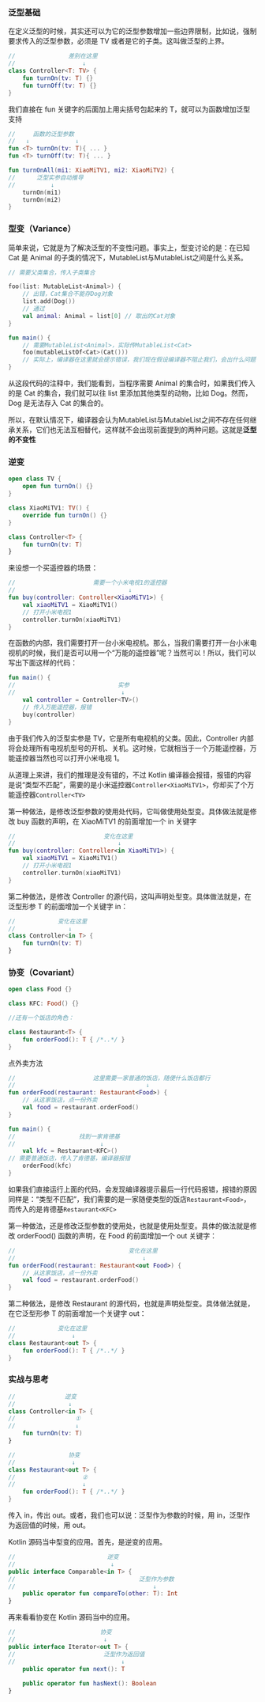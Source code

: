 ### 泛型基础 ###

在定义泛型的时候，其实还可以为它的泛型参数增加一些边界限制，比如说，强制要求传入的泛型参数，必须是 TV 或者是它的子类。这叫做泛型的上界。

```kotlin
//               差别在这里
//                   ↓
class Controller<T: TV> {
    fun turnOn(tv: T) {}
    fun turnOff(tv: T) {}
}
```

我们直接在 fun 关键字的后面加上用尖括号包起来的 T，就可以为函数增加泛型支持

```kotlin
//     函数的泛型参数
//   ↓             ↓
fun <T> turnOn(tv: T){ ... }
fun <T> turnOff(tv: T){ ... }

fun turnOnAll(mi1: XiaoMiTV1, mi2: XiaoMiTV2) {
//      泛型实参自动推导
//          ↓
    turnOn(mi1)
    turnOn(mi2)
}
```

### 型变（Variance） ###

简单来说，它就是为了解决泛型的不变性问题。事实上，型变讨论的是：在已知 Cat 是 Animal 的子类的情况下，MutableList与MutableList之间是什么关系。

```kotlin
// 需要父类集合，传入子类集合

foo(list: MutableList<Animal>) {
    // 出错，Cat集合不能存Dog对象
    list.add(Dog())
    // 通过
    val animal: Animal = list[0] // 取出的Cat对象
}

fun main() {
    // 需要MutableList<Animal>，实际传MutableList<Cat>
    foo(mutableListOf<Cat>(Cat()))
    // 实际上，编译器在这里就会提示错误，我们现在假设编译器不阻止我们，会出什么问题
}
```

从这段代码的注释中，我们能看到，当程序需要 Animal 的集合时，如果我们传入的是 Cat 的集合，我们就可以往 list 里添加其他类型的动物，比如 Dog。然而，Dog 是无法存入 Cat 的集合的。

所以，在默认情况下，编译器会认为MutableList与MutableList之间不存在任何继承关系，它们也无法互相替代，这样就不会出现前面提到的两种问题。这就是**泛型的不变性**

### 逆变 ###

```kotlin
open class TV {
    open fun turnOn() {}
}

class XiaoMiTV1: TV() {
    override fun turnOn() {}
}

class Controller<T> {
    fun turnOn(tv: T)
}
```

来设想一个买遥控器的场景：

```kotlin
//                      需要一个小米电视1的遥控器
//                                ↓
fun buy(controller: Controller<XiaoMiTV1>) {
    val xiaoMiTV1 = XiaoMiTV1()
    // 打开小米电视1
    controller.turnOn(xiaoMiTV1)
}
```

在函数的内部，我们需要打开一台小米电视机。那么，当我们需要打开一台小米电视机的时候，我们是否可以用一个“万能的遥控器”呢？当然可以！所以，我们可以写出下面这样的代码：

```kotlin
fun main() {
//                             实参
//                              ↓
    val controller = Controller<TV>()
    // 传入万能遥控器，报错
    buy(controller)
}
```

由于我们传入的泛型实参是 TV，它是所有电视机的父类。因此，Controller 内部将会处理所有电视机型号的开机、关机。这时候，它就相当于一个万能遥控器，万能遥控器当然也可以打开小米电视 1。

从道理上来讲，我们的推理是没有错的，不过 Kotlin 编译器会报错，报错的内容是说“类型不匹配”，需要的是小米遥控器```Controller<XiaoMiTV1>```，你却买了个万能遥控器``` Controller<TV> ```

第一种做法，是修改泛型参数的使用处代码，它叫做使用处型变。具体做法就是修改 buy 函数的声明，在 XiaoMiTV1 的前面增加一个 in 关键字

```kotlin
//                         变化在这里
//                             ↓
fun buy(controller: Controller<in XiaoMiTV1>) {
    val xiaoMiTV1 = XiaoMiTV1()
    // 打开小米电视1
    controller.turnOn(xiaoMiTV1)
}
```

第二种做法，是修改 Controller 的源代码，这叫声明处型变。具体做法就是，在泛型形参 T 的前面增加一个关键字 in：

```kotlin
//            变化在这里
//               ↓
class Controller<in T> {
    fun turnOn(tv: T)
}
```

### 协变（Covariant） ###

```kotlin
open class Food {}

class KFC: Food() {}

//还有一个饭店的角色：

class Restaurant<T> {
    fun orderFood(): T { /*..*/ }
}
```

点外卖方法

```kotlin
//                      这里需要一家普通的饭店，随便什么饭店都行
//                                     ↓
fun orderFood(restaurant: Restaurant<Food>) {
    // 从这家饭店，点一份外卖
    val food = restaurant.orderFood()
}

fun main() {
//                  找到一家肯德基
//                        ↓
    val kfc = Restaurant<KFC>()
// 需要普通饭店，传入了肯德基，编译器报错
    orderFood(kfc)
}
```

如果我们直接运行上面的代码，会发现编译器提示最后一行代码报错，报错的原因同样是：“类型不匹配”，我们需要的是一家随便类型的饭店```Restaurant<Food>```，而传入的是肯德基```Restaurant<KFC>```

第一种做法，还是修改泛型参数的使用处，也就是使用处型变。具体的做法就是修改 orderFood() 函数的声明，在 Food 的前面增加一个 out 关键字：

```kotlin
//                                变化在这里
//                                    ↓
fun orderFood(restaurant: Restaurant<out Food>) {
    // 从这家饭店，点一份外卖
    val food = restaurant.orderFood()
}
```

第二种做法，是修改 Restaurant 的源代码，也就是声明处型变。具体做法就是，在它泛型形参 T 的前面增加一个关键字 out：

```kotlin
//            变化在这里
//                ↓
class Restaurant<out T> {
    fun orderFood(): T { /*..*/ }
}
```

### 实战与思考 ###

```kotlin
//              逆变
//               ↓
class Controller<in T> {
//                 ①
//                 ↓
    fun turnOn(tv: T)
}

//               协变
//                ↓
class Restaurant<out T> {
//                   ②
//                   ↓
    fun orderFood(): T { /*..*/ }
}
```

传入 in，传出 out。或者，我们也可以说：泛型作为参数的时候，用 in，泛型作为返回值的时候，用 out。

Kotlin 源码当中型变的应用。首先，是逆变的应用。

```kotlin
//                          逆变
//                           ↓
public interface Comparable<in T> {
//                                   泛型作为参数
//                                       ↓
    public operator fun compareTo(other: T): Int
}
```

再来看看协变在 Kotlin 源码当中的应用。

```kotlin
//                        协变
//                         ↓
public interface Iterator<out T> {
//                         泛型作为返回值
//                              ↓    
    public operator fun next(): T
    
    public operator fun hasNext(): Boolean
}
```





























